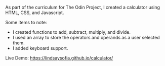 As part of the curriculum for The Odin Project, I created a calculator using HTML, CSS, and Javascript.

Some items to note:
- I created functions to add, subtract, multiply, and divide.
- I used an array to store the operators and operands as a user selected them.
- I added keyboard support.

Live Demo: https://lindsaysofia.github.io/calculator/
